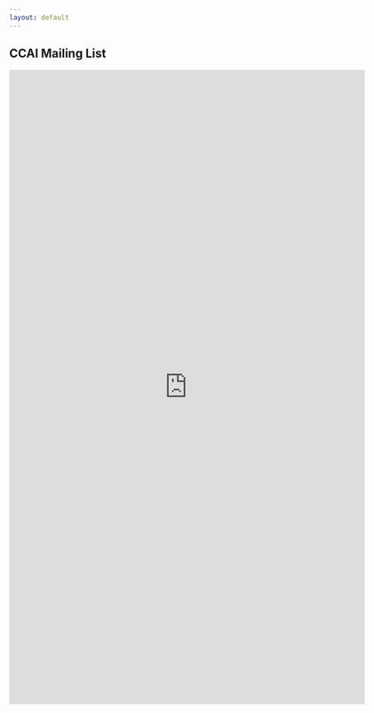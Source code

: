 ```yaml
---
layout: default
---
```


## CCAI Mailing List


<iframe src="https://docs.google.com/forms/d/e/1FAIpQLSfegNEOmEfDGm7fsEEmtmLQe2NrDlDOOjD1WGpNKxIqMBzNPg/viewform?embedded=true" width="640" height="1142" frameborder="0" marginheight="0" marginwidth="0">Loading...</iframe>
